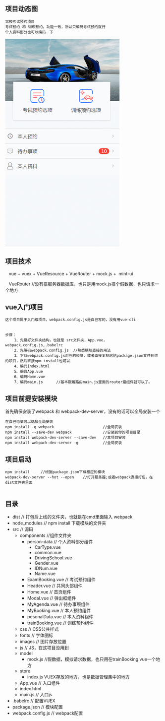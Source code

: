 
## 项目动态图
    驾校考试预约项目
    考试预约 和 训练预约，功能一致，所以只编码考试预约就行
    个人资料部分也可以编码一下

![image](https://github.com/Summer-Lin/driving-booking/blob/master/images/driving-school.gif)


## 项目技术
    vue + vuex + VueResource +  VueRouter +  mock.js +  mint-ui
    
    VueRouter  //没有搭服务器数据库，也只是用mock.js搭个假数据，也只请求一个地方
    
## vue入门项目
    这个项目属于入门级项目，webpack.config.js是自己写的，没有用vue-cli
    

    步骤：
        1、先建好文件夹结构，也就是 src文件夹，App.vue，webpack.config.js,.babelrc
        2、先编码webpack.config.js  //熟悉模块直接的用法
        3、下载webpack.config.js对应的模块，或者直接复制粘贴package.json文件到你的项目，然后直接npm install也可以
        4、编码index.html
        5、编码App.vue
        6、编码Home.vue
        7、编码main.js      //基本跟着路由main.js里面的router建组件就可以了。
        


## 项目前提安装模块
首先确保安装了webpack   和  webpack-dev-server，没有的话可以全局安装一个

```
在自己电脑可以选择全局安装
npm install -g webpack                      //全局安装
npm install --save-dev webpack              //安装到你的项目目录
npm install webpack-dev-server --save-dev   //本项目安装
npm install webpack-dev-server -g           //全局安装
```


## 项目启动
```
npm install     //根据package.json下载相应的模块
webpack-dev-server --hot --open    //打开服务器;或者webpack直接打包，在dist文件夹里面


```
## 目录

- dist           // 打包后上线的文件夹，也就是在cmd里面输入 webpack
- node_modules   // npm install 下载模块的文件夹
- src            // 源码
    -  components   //组件文件夹
        - person-data   // 个人资料部分组件
            - CarType.vue
            - common.vue
            - DrivingSchool.vue
            - Gender.vue
            - IDNum.vue
            - Name.vue
        - ExamBooking.vue   // 考试预约组件
        - Header.vue        // 共同头部组件
        - Home.vue          // 首页组件
        - Modal.vue         // 弹出框组件
        - MyAgenda.vue      // 待办事项组件
        - MyBooking.vue     // 本人预约组件 
        - pesonalData.vue   // 本人资料组件
        - trainBooking.vue  // 训练预约组件
    -  css      // CSS公共样式
    -  fonts    // 字体图标
    -  images   // 图片存放位置
    -  js       // JS，在这项目没用到
    -  model    
        -  mock.js      //假数据，模拟请求数据，也只用在trainBooking.vue一个地方
    -  store
        -  index.js     VUEX存放的地方，也是数据管理集中的地方
    -  App.vue          // 入口组件
    -  index.html       
    -  main.js          //  入口js
- .babelrc              //  配置VUEX
- package.json          //  模块配置
- webpack.config.js     //  webpack配置


